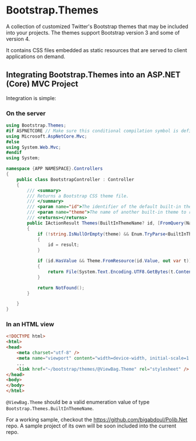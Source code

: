 # Bootstrap.Themes

A collection of customized Twitter's Bootstrap themes that may be included into your
projects. The themes support Bootstrap version 3 and some of version 4.

It contains CSS files embedded as static resources that are served to client applications
on demand.

## Integrating Bootstrap.Themes into an ASP.NET (Core) MVC Project

Integration is simple:

### On the server

```C#
using Bootstrap.Themes;
#if ASPNETCORE // Make sure this conditional compilation symbol is defined if it's an ASP.NET Core project
using Microsoft.AspNetCore.Mvc;
#else
using System.Web.Mvc;
#endif
using System;

namespace {APP NAMESPACE}.Controllers
{
    public class BootstrapController : Controller
    {
        /// <summary>
        /// Returns a Bootstrap CSS theme file.
        /// </summary>
        /// <param name="id">The identifier of the default built-in theme to return.</param>
        /// <param name="theme">The name of another built-in theme to return. This has a higher precedence over <paramref name="id"/>.</param>
        /// <returns></returns>
        public IActionResult Themes(BuiltInThemeName? id, [FromQuery(Name = "theme")] string theme)
        {
            if (!string.IsNullOrEmpty(theme) && Enum.TryParse<BuiltInThemeName>(theme, true, out var result))
            {
                id = result;
            }

            if (id.HasValue && Theme.FromResource(id.Value, out var t))
            {
                return File(System.Text.Encoding.UTF8.GetBytes(t.Content), "text/css");
            }

            return NotFound();
        }

    }
}
```

### In an HTML view

```HTML
<!DOCTYPE html>
<html>
<head>
    <meta charset="utf-8" />
    <meta name="viewport" content="width=device-width, initial-scale=1.0" />
    ...
    <link href="~/bootstrap/themes/@ViewBag.Theme" rel="stylesheet" />
</head>
<body>
</body>
</html>
```

`@ViewBag.Theme` should be a valid enumeration value of type
`Bootstrap.Themes.BuiltInThemeName`.

For a working sample, checkout the https://github.com/bigabdoul/Polib.Net repo.
A sample project of its own will be soon included into the current repo.
